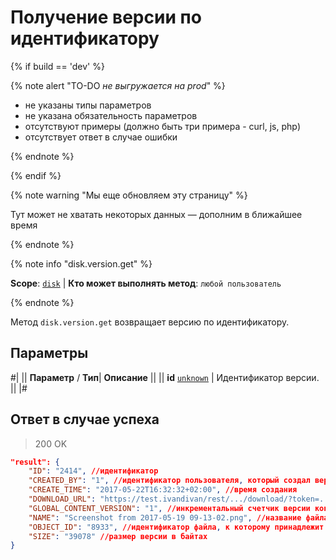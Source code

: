# Получение версии по идентификатору

{% if build == 'dev' %}

{% note alert "TO-DO _не выгружается на prod_" %}

- не указаны типы параметров
- не указана обязательность параметров
- отсутствуют примеры (должно быть три примера - curl, js, php)
- отсутствует ответ в случае ошибки

{% endnote %}

{% endif %}

{% note warning "Мы еще обновляем эту страницу" %}

Тут может не хватать некоторых данных — дополним в ближайшее время

{% endnote %}

{% note info "disk.version.get" %}

**Scope**: [`disk`](../../scopes/permissions.md) | **Кто может выполнять метод**: `любой пользователь`

{% endnote %}

Метод `disk.version.get` возвращает версию по идентификатору.


## Параметры

#|
||  **Параметр** / **Тип**| **Описание** ||
|| **id**
[`unknown`](../../data-types.md) | Идентификатор версии. ||
|#

## Ответ в случае успеха

> 200 OK

```json
"result": {
    "ID": "2414", //идентификатор
    "CREATED_BY": "1", //идентификатор пользователя, который создал версию
    "CREATE_TIME": "2017-05-22T16:32:32+02:00", //время создания
    "DOWNLOAD_URL": "https://test.ivandivan/rest/.../download/?token=...", //ссылка на скачивание контента
    "GLOBAL_CONTENT_VERSION": "1", //инкрементальный счетчик версии контента относительно файла
    "NAME": "Screenshot from 2017-05-19 09-13-02.png", //название файла на момент создания версии
    "OBJECT_ID": "8933", //идентификатор файла, к которому принадлежит версия
    "SIZE": "39078" //размер версии в байтах
}
```